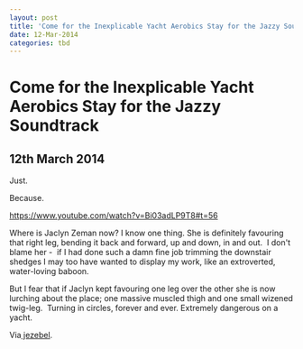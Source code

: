 ```yaml
---
layout: post
title: 'Come for the Inexplicable Yacht Aerobics Stay for the Jazzy Soundtrack'
date: 12-Mar-2014
categories: tbd
---
```


# Come for the Inexplicable Yacht Aerobics Stay for the Jazzy Soundtrack

## 12th March 2014

Just.

Because.

https://www.youtube.com/watch?v=Bi03adLP9T8#t=56

Where is Jaclyn Zeman now? I know one thing. She is definitely favouring that right leg,   bending it back and forward, up and down, in and out.  I don't blame her -  if I had done such a damn fine job trimming the downstair shedges I may too have wanted to display my work, like an extroverted, water-loving baboon.

But I fear that if Jaclyn kept favouring one leg over the other she is now lurching about the place; one massive muscled thigh and one small wizened twig-leg.  Turning in circles, forever and ever. Extremely dangerous on a yacht.

Via<a href="http://jezebel.com/"> jezebel</a>.
